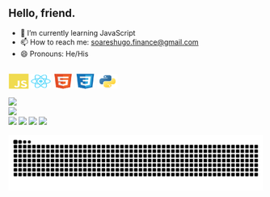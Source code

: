 ## Hello, friend. 

<!-- [![Anurag's GitHub stats](https://github-readme-stats.vercel.app/api?username=hzdebian)](https://github.com/anuraghazra/github-readme-stats) -->


<!--
**hzdebian/hzdebian** is a ✨ _special_ ✨ repository because its `README.md` (this file) appears on your GitHub profile. -->



- 🌱 I’m currently learning JavaScript
- 📫 How to reach me: soareshugo.finance@gmail.com
- 😄 Pronouns: He/His

<div style="display: inline_block"><br>
  <img align="center" alt="Rafa-Js" height="30" width="40" src="https://raw.githubusercontent.com/devicons/devicon/master/icons/javascript/javascript-plain.svg">
  <img align="center" alt="Rafa-React" height="30" width="40" src="https://raw.githubusercontent.com/devicons/devicon/master/icons/react/react-original.svg">
  <img align="center" alt="Rafa-HTML" height="30" width="40" src="https://raw.githubusercontent.com/devicons/devicon/master/icons/html5/html5-original.svg">
  <img align="center" alt="Rafa-CSS" height="30" width="40" src="https://raw.githubusercontent.com/devicons/devicon/master/icons/css3/css3-original.svg">
  <img align="center" alt="Rafa-Python" height="30" width="40" src="https://raw.githubusercontent.com/devicons/devicon/master/icons/python/python-original.svg">
</div>
<br>

<div>
  <img height="180em" src="https://github-readme-stats.vercel.app/api?username=hzdebian&show_icons=true&theme=transparent"/><br>
  <img height="165em" src="https://github-readme-stats.vercel.app/api/top-langs/?username=hzdebian&layout=compact&theme=transparent"/>
</div>


<div> 
  <a href="https://instagram.com/hsoarws" target="_blank"><img src="https://img.shields.io/badge/-Instagram-%23E4405F?style=for-the-badge&logo=instagram&logoColor=white" target="_blank"></a>
 <a href="https://discord.gg/wagxzStdcR" target="_blank"><img src="https://img.shields.io/badge/Discord-7289DA?style=for-the-badge&logo=discord&logoColor=white" target="_blank"></a> 
  <a href = "mailto:soareshugo.finance@gmail.com"><img src="https://img.shields.io/badge/-Gmail-%23333?style=for-the-badge&logo=gmail&logoColor=white" target="_blank"></a>
  <a href="https://www.linkedin.com/in/hugo-soares-2954552ba/" target="_blank"><img src="https://img.shields.io/badge/-LinkedIn-%230077B5?style=for-the-badge&logo=linkedin&logoColor=white" target="_blank"></a> 
  
</div>





<br>

<picture align="center">
  <source media="(prefers-color-scheme: dark)" srcset="https://raw.githubusercontent.com/hzdebian/hzdebian/output/github-contribution-grid-snake-dark.svg">
  <source media="(prefers-color-scheme: light)" srcset="https://raw.githubusercontent.com/hzdebian/hzdebian/output/github-contribution-grid-snake-dark.svg">
  <img align="center" alt="github contribution grid snake animation" src="https://raw.githubusercontent.com/hzdebian/hzdebian/output/github-contribution-grid-snake.svg">
</picture>

<br>
